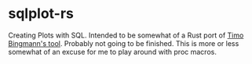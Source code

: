 # sqlplot-rs

Creating Plots with SQL. Intended to be somewhat of a Rust port of [Timo Bingmann's tool](https://github.com/bingmann/sqlplot-tools).
Probably not going to be finished. This is more or less somewhat of an excuse for me to play around with proc macros.
